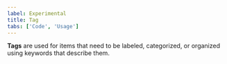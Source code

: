 ```yaml
---
label: Experimental
title: Tag
tabs: ['Code', 'Usage']
---
```


<page-intro>**Tags** are used for items that need to be labeled, categorized, or organized using keywords that describe them.</page-intro>

<component 
    name="Experimental Tag"
    component="tag" 
    variation="tag"
    experimental="true"
    >
</component>
<component-docs component="tag"></component-docs>
